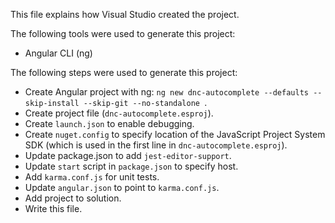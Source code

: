 This file explains how Visual Studio created the project.

The following tools were used to generate this project:
- Angular CLI (ng)

The following steps were used to generate this project:
- Create Angular project with ng: `ng new dnc-autocomplete --defaults --skip-install --skip-git --no-standalone `.
- Create project file (`dnc-autocomplete.esproj`).
- Create `launch.json` to enable debugging.
- Create `nuget.config` to specify location of the JavaScript Project System SDK (which is used in the first line in `dnc-autocomplete.esproj`).
- Update package.json to add `jest-editor-support`.
- Update `start` script in `package.json` to specify host.
- Add `karma.conf.js` for unit tests.
- Update `angular.json` to point to `karma.conf.js`.
- Add project to solution.
- Write this file.
